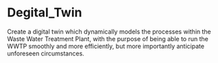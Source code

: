 # Degital_Twin
Create a digital twin which dynamically models the processes within the Waste Water Treatment Plant, with the purpose of being able to run the WWTP smoothly and more efficiently, but more importantly anticipate unforeseen circumstances.
